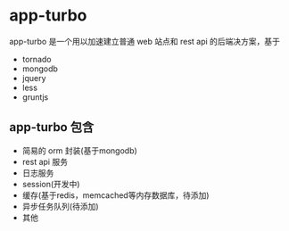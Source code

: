 app-turbo
=========

app-turbo 是一个用以加速建立普通 web 站点和 rest api 的后端决方案，基于

- tornado
- mongodb
- jquery
- less
- gruntjs


## app-turbo 包含

- 简易的 orm 封装(基于mongodb) 
- rest api 服务
- 日志服务
- session(开发中)
- 缓存(基于redis，memcached等内存数据库，待添加)
- 异步任务队列(待添加)
- 其他
